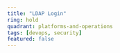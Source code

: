 ```yaml
---
title: "LDAP Login"
ring: hold
quadrant: platforms-and-operations
tags: [devops, security]
featured: false
---
```

